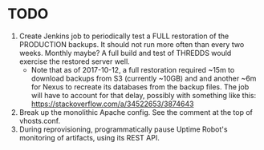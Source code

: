 # TODO

1. Create Jenkins job to periodically test a FULL restoration of the PRODUCTION backups. It should not run more often
than every two weeks. Monthly maybe? A full build and test of THREDDS would exercise the restored server well.
   - Note that as of 2017-10-12, a full restoration required ~15m to download backups from S3 (currently ~10GB) and
     and another ~6m for Nexus to recreate its databases from the backup files.
     The job will have to account for that delay, possibly with something like this:
     https://stackoverflow.com/a/34522653/3874643
1. Break up the monolithic Apache config. See the comment at the top of vhosts.conf.
1. During reprovisioning, programmatically pause Uptime Robot's monitoring of artifacts, using its REST API.
